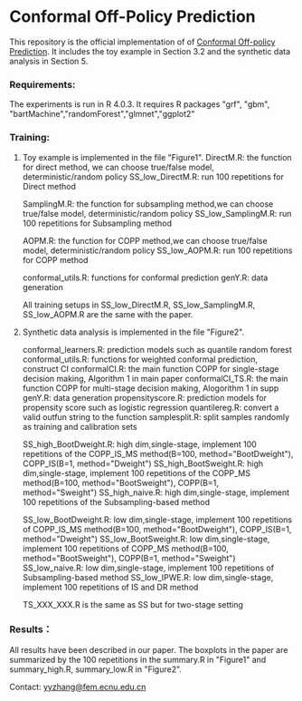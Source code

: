# Conformal Off-Policy Prediction

This repository is the official implementation of of [Conformal Off-policy Prediction](https://arxiv.org/pdf/2206.06711.pdf).  It includes the toy example 
in Section 3.2 and the synthetic data analysis in Section 5.


### Requirements: 
The experiments is run in R 4.0.3. It requires R packages "grf", "gbm", "bartMachine","randomForest","glmnet","ggplot2"

### Training:
1. Toy example is implemented in the file "Figure1". 
    DirectM.R:                the function for direct method, we can choose true/false model, deterministic/random policy
    SS_low_DirectM.R:   run 100 repetitions for Direct method

    SamplingM.R:                the function for subsampling method,we can choose true/false model, deterministic/random policy
    SS_low_SamplingM.R:    run 100 repetitions for Subsampling method

    AOPM.R:                the function for COPP method,we can choose true/false model, deterministic/random policy
    SS_low_AOPM.R:   run 100 repetitions for COPP method

    conformal_utils.R:  functions for conformal prediction
    genY.R:   data generation

    All training setups in SS_low_DirectM.R,  SS_low_SamplingM.R, SS_low_AOPM.R are the same with the paper.

2.  Synthetic data analysis is implemented in the file "Figure2".

    conformal_learners.R:           prediction models such as quantile random forest        
    conformal_utils.R:                 functions for weighted conformal prediction, construct CI
    conformalCI.R:                      the main function COPP for single-stage decision making, Algorithm 1 in main paper
    conformalCI_TS.R:                 the main function COPP for multi-stage decision making, Alogorithm 1 in supp
    genY.R:                                  data generation 
    propensityscore.R:                prediction models for propensity score such as  logistic regression
    quantilereg.R:                        convert a valid outfun string to the function
    samplesplit.R:                        split samples randomly as training and calibration sets
   
    SS_high_BootDweight.R:         high dim,single-stage, implement 100 repetitions of the COPP_IS_MS method(B=100, method="BootDweight"), COPP_IS(B=1, method="Dweight")
    SS_high_BootSweight.R:          high dim,single-stage,  implement 100 repetitions of  the COPP_MS method(B=100, method="BootSweight"), COPP(B=1, method="Sweight")
    SS_high_naive.R:                      high dim,single-stage,  implement 100 repetitions of  the Subsampling-based method

    SS_low_BootDweight.R:          low dim,single-stage,  implement 100 repetitions of  COPP_IS_MS method(B=100, method="BootDweight"), COPP_IS(B=1, method="Dweight")
    SS_low_BootSweight.R:           low dim,single-stage,  implement 100 repetitions of  COPP_MS method(B=100, method="BootSweight"), COPP(B=1, method="Sweight")
    SS_low_naive.R:                       low dim,single-stage,  implement 100 repetitions of  Subsampling-based method
    SS_low_IPWE.R:                       low dim,single-stage,  implement 100 repetitions of  IS and DR method

    TS_XXX_XXX.R is the same as SS but for two-stage setting

### Results：
All results have been described in our paper. The boxplots in the paper are summarized by the 100 repetitions in the
summary.R in "Figure1" and summary_high.R, summary_low.R in "Figure2".

Contact: yyzhang@fem.ecnu.edu.cn
